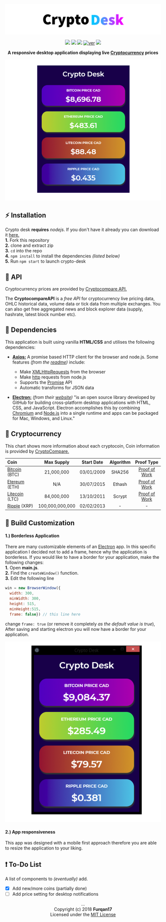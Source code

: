 <p align="center"><img src="https://raw.githubusercontent.com/Furqan17/crypto-desk/master/img-src/updatedlogo.png"></p>

<p align="center">
  <a href="https://github.com/axios/axios"><img src="https://img.shields.io/badge/axios-0.18.0-blue.svg"></a>
  <a href="https://electronjs.org/"><img src="https://img.shields.io/badge/electron-2.0.8-blue.svg"></a>
  <a href="https://github.com/Furqan17/crypto-desk/blob/master/package.json"><img src="https://img.shields.io/badge/version-1.0.0-orange.svg"></a>
  <a href="https://technet.microsoft.com/en-us/library/bb496995.aspx"><img src="https://img.shields.io/badge/platform-win64%20%7C%20osx-brightgreen.svg" alt="ver"></a>
  <a href="https://opensource.org/licenses/MIT"><img src="https://img.shields.io/badge/license-MIT-ff69b4.svg"></a>
</p>

<p align="center"> <b> A responsive desktop application displaying live <a href="https://www.cryptocompare.com/">Cryptocurrency</a> prices </b> </p>

<p align="center">
  <img src="https://raw.githubusercontent.com/Furqan17/crypto-desk/master/img-home-src/crypto-home.PNG">
</p>

## :zap: Installation
Crypto desk **requires** _nodejs_. If you don't have it already you can download it [here.](https://nodejs.org/en/)  
**1.** Fork this repository  
**2.** clone and extract zip    
**3.** `cd` into the repo  
**4.** `npm install` to install the dependencies *(listed below)*  
**5.** Run `npm start` to launch crypto-desk

## :currency_exchange: API 
Cryptocurrency prices are provided by [Cryptocompare API.](https://min-api.cryptocompare.com/)  

The **CryptocompareAPI** is a *free API* for cryptocurrency live pricing data, OHLC historical data, volume data or tick data from multiple exchanges. You can also get free aggregated news and block explorer data (supply, hashrate, latest block number etc). 

## :open_file_folder: Dependencies
This application is built using vanilla **HTML/CSS** and utilises the following dependencies:
- **[Axios:](https://www.npmjs.com/package/axios)** A promise based HTTP client for the browser and node.js. Some features *(from the [readme](https://github.com/Furqan17/crypto-desk/blob/master/axios/README.md))* include:
  - Make [XMLHttpRequests](https://developer.mozilla.org/en-US/docs/Web/API/XMLHttpRequest) from the browser
  - Make [http](http://nodejs.org/api/http.html) requests from node.js
  - Supports the [Promise](https://developer.mozilla.org/en-US/docs/Web/JavaScript/Reference/Global_Objects/Promise) API
  - Automatic transforms for JSON data
  
- **[Electron:](https://electronjs.org)** *(from their [website](https://electronjs.org/docs/tutorial/about))* "is an open source library developed by GitHub for building cross-platform desktop applications with HTML, CSS, and JavaScript. Electron accomplishes this by combining [Chromium](https://www.chromium.org/Home) and [Node.js](https://nodejs.org/en/) into a single runtime and apps can be packaged for Mac, Windows, and Linux."

## :money_with_wings: Cryptocurrency
This chart shows more information about each cryptocoin, Coin information is provided by [CryptoCompare.](https://www.cryptocompare.com)

| Coin       | Max Supply    | Start Date | Algorithm | Proof Type |
| :--- |:---:|:---:|:---:|:---:|
|[Bitcoin](https://bitcoin.org/en/) (BTC)|21,000,000|03/01/2009|SHA256|[Proof of Work](https://en.bitcoin.it/wiki/Proof_of_work)|
|[Etereum](https://www.ethereum.org/) (ETH)|N/A|30/07/2015|Ethash|[Proof of Work](https://en.bitcoin.it/wiki/Proof_of_work)|
|[Litecoin](https://litecoin.com/) (LTC)|84,000,000|13/10/2011|Scrypt|[Proof of Work](https://en.bitcoin.it/wiki/Proof_of_work)|
|[Ripple](https://ripple.com/) (XRP)|100,000,000,000|02/02/2013| - | - |

## :wrench: Build Customization
#### 1.) Borderless Application
There are many customizable elements of an [Electron](https://electronjs.org) app. In this specific application I decided not to add a frame, hence why the application is borderless. If you would like to have a border for your application, make the following changes:  
**1.** Open **main.js**.  
**2.** Find the `createWindow()` function.  
**3.** Edit the following line
```javascript
win = new BrowserWindow({
  width: 300, 
  minWidth: 300, 
  height: 515, 
  minHeight:515, 
  frame: false}) // this line here
  ``` 
  change `frame: true` (or remove it completely *as the default value is true*), After saving and starting electron you will now have a border for your application.
 
<p align="center">
  <img src="https://raw.githubusercontent.com/Furqan17/crypto-desk/master/img-home-src/border-screenshot.PNG">
</p>
  
#### 2.) App responsiveness
This app was designed with a mobile first approach therefore you are able to resize the application to your liking.

  


## :heavy_exclamation_mark: To-Do List
A list of components to *(eventually)* add.
- [x] Add new/more coins (partially done)
- [ ] Add price setting for desktop notifications

<p align="center"> ...
           <br>Copyright (c) 2018 <strong>Furqan17</strong>
           <br> Licensed under the <a href="https://github.com/Furqan17/crypto-desk/blob/master/LICENSE">MIT License</a>
</p>


